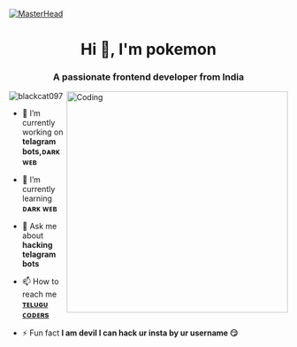 [![MasterHead](https://1.bp.blogspot.com/-7A4WynwLsMw/XbBpCXG8fHI/AAAAAAAAMt4/uOa1bpLskYgrwGbllhSu2SDj_Mig8SXJQCLcBGAsYHQ/s1600/2000_600px.gif)](https://blackcat097.io)

<h1 align="center">Hi 👋, I'm pokemon</h1>

<h3 align="center">A passionate frontend developer from India</h3>

<img align="right" alt="Coding" width="400" src="https://cdn.dribbble.com/users/1162077/screenshots/3848914/programmer.gif">

<p align="left"> <img src="https://komarev.com/ghpvc/?username=rishavchanda&label=Profile%20views&color=0e75b6&style=flat" alt="blackcat097" /> </p>


- 🔭 I’m currently working on **telagram bots,ᴅᴀʀᴋ ᴡᴇʙ**

- 🌱 I’m currently learning **ᴅᴀʀᴋ ᴡᴇʙ**

- 💬 Ask me about **hacking telagram bots**

- 📫 How to reach me **[ᴛᴇʟᴜɢᴜ ᴄᴏᴅᴇʀs](https://t.me/tgshadow_fighters)**

- ⚡ Fun fact **I am devil I can hack ur insta by ur username 😏**


















  
  
  
  
  
       
